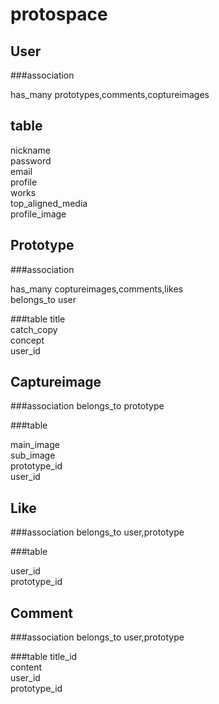 # protospace

User
---

###association

has_many prototypes,comments,coptureimages

table
---

nickname  
password  
email  
profile  
works  
top_aligned_media  
profile_image  

Prototype
---

###association

has_many coptureimages,comments,likes  
belongs_to user

###table
title  
catch_copy  
concept  
user_id

Captureimage
---

###association
belongs_to prototype

###table

main_image  
sub_image  
prototype_id    
user_id  

Like
---

###association
belongs_to user,prototype

###table

user_id  
prototype_id  

Comment
---

###association
belongs_to user,prototype

###table
title_id  
content  
user_id  
prototype_id
